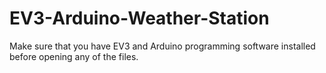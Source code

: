 # EV3-Arduino-Weather-Station

Make sure that you have EV3 and Arduino programming software installed before opening any of the files.
